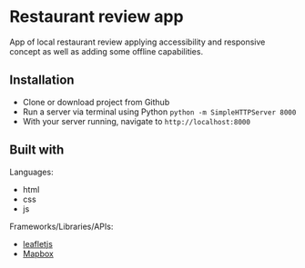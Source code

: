 # Restaurant review app

App of local restaurant review applying accessibility and responsive concept as well as adding some offline capabilities.

## Installation

* Clone or download project from Github
* Run a server via terminal using Python `python -m SimpleHTTPServer 8000`
* With your server running, navigate to `http://localhost:8000`

## Built with

Languages:
* html
* css
* js

Frameworks/Libraries/APIs:
* [leafletjs](https://leafletjs.com/)
* [Mapbox](https://www.mapbox.com/)
